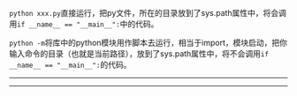 
`python xxx.py`直接运行，把py文件，所在的目录放到了sys.path属性中，将会调用`if __name__ == "__main__":`中的代码。

`python -m`将库中的python模块用作脚本去运行，相当于import，模块启动，把你输入命令的目录（也就是当前路径），放到了sys.path属性中，将不会调用`if __name__ == "__main__":`的代码。

---



























---
